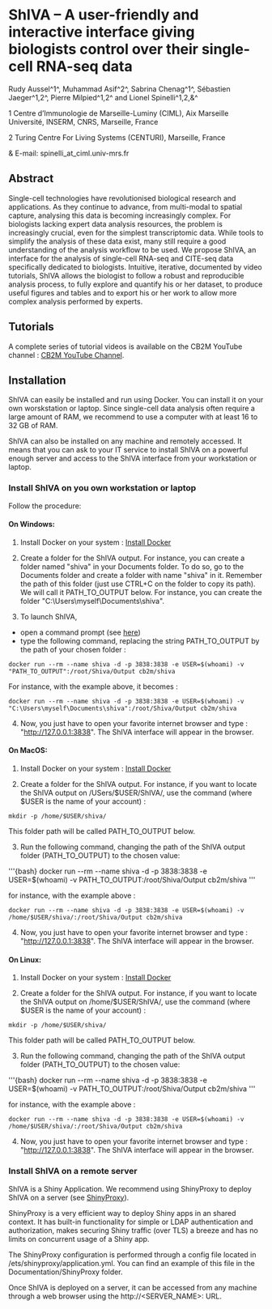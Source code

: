 # ShIVA – A user-friendly and interactive interface giving biologists control over their single-cell RNA-seq data 

Rudy Aussel^1^, Muhammad Asif^2^, Sabrina Chenag^1^, Sébastien Jaeger^1,2^, Pierre Milpied^1,2^ and Lionel Spinelli^1,2,&^ 

1 Centre d’Immunologie de Marseille-Luminy (CIML), Aix Marseille Université, INSERM, CNRS, Marseille, France

2 Turing Centre For Living Systems (CENTURI), Marseille, France

& E-mail:  spinelli_at_ciml.univ-mrs.fr

## Abstract

Single-cell technologies have revolutionised biological research and applications. As they continue to advance, from multi-modal to spatial capture, analysing this data is becoming increasingly complex. For biologists lacking expert data analysis resources, the problem is increasingly crucial, even for the simplest transcriptomic data. While tools to simplify the analysis of these data exist, many still require a good understanding of the analysis workflow to be used.
We propose ShIVA, an interface for the analysis of single-cell RNA-seq and CITE-seq data specifically dedicated to biologists. Intuitive, iterative, documented by video tutorials, ShIVA allows the biologist to follow a robust and reproducible analysis process, to fully explore and quantify his or her dataset, to produce useful figures and tables and to export his or her work to allow more complex analysis performed by experts. 


## Tutorials

A complete series of tutorial videos is available on the CB2M YouTube channel : [CB2M YouTube Channel](https://www.youtube.com/channel/UCJJ3Svi8AY6XGx4Y9r9G3Iw/playlists).


## Installation

ShIVA can easily be installed and run using Docker. You can install it on your own worskstation or laptop. Since single-cell data analysis often require a large amount of RAM, we recommend to use a computer with at least 16 to 32 GB of RAM.

ShIVA can also be installed on any machine and remotely accessed. It means that you can ask to your IT service to install ShIVA on a powerful enough server and access to the ShIVA interface from your workstation or laptop.

### Install ShIVA on you own workstation or laptop

Follow the procedure:

#### On Windows:

1. Install Docker on your system : [Install Docker](https://docs.docker.com/desktop/install/windows-install/)

2. Create a folder for the ShIVA output. For instance, you can create a folder named "shiva" in your Documents folder. To do so, go to the Documents folder and create a folder with name "shiva" in it. Remember the path of this folder (just use CTRL+C on the folder to copy its path). We will call it PATH_TO_OUTPUT below. For instance, you can create the folder "C:\Users\myself\Documents\shiva".

3. To launch ShIVA, 
  + open a command prompt (see [here](https://www.howtogeek.com/235101/10-ways-to-open-the-command-prompt-in-windows-10/))
  + type the following command, replacing the string PATH_TO_OUTPUT by the path of your chosen folder :

```
docker run --rm --name shiva -d -p 3838:3838 -e USER=$(whoami) -v "PATH_TO_OUTPUT":/root/Shiva/Output cb2m/shiva
```

For instance, with the example above, it becomes :

```
docker run --rm --name shiva -d -p 3838:3838 -e USER=$(whoami) -v "C:\Users\myself\Documents\shiva":/root/Shiva/Output cb2m/shiva
```

4. Now, you just have to open your favorite internet browser and type : "http://127.0.0.1:3838". The ShIVA interface will appear in the browser.


#### On MacOS:

1. Install Docker on your system : [Install Docker](https://docs.docker.com/desktop/install/mac-install/)

2. Create a folder for the ShIVA output. For instance, if you want to locate the ShIVA output on /USers/$USER/ShIVA/, use the command (where $USER is the name of your account) :

```
mkdir -p /home/$USER/shiva/
```

This folder path will be called PATH_TO_OUTPUT below.

3. Run the following command, changing the path of the ShIVA output folder (PATH_TO_OUTPUT) to the chosen value: 

'''{bash}
docker run --rm --name shiva -d -p 3838:3838 -e USER=$(whoami) -v PATH_TO_OUTPUT:/root/Shiva/Output cb2m/shiva
'''

for instance, with the example above : 

```
docker run --rm --name shiva -d -p 3838:3838 -e USER=$(whoami) -v /home/$USER/shiva/:/root/Shiva/Output cb2m/shiva
```

4. Now, you just have to open your favorite internet browser and type : "http://127.0.0.1:3838". The ShIVA interface will appear in the browser.


#### On Linux:

1. Install Docker on your system : [Install Docker](https://docs.docker.com/desktop/install/linux-install/)

2. Create a folder for the ShIVA output. For instance, if you want to locate the ShIVA output on /home/$USER/ShIVA/, use the command (where $USER is the name of your account) :

```
mkdir -p /home/$USER/shiva/
```

This folder path will be called PATH_TO_OUTPUT below.

3. Run the following command, changing the path of the ShIVA output folder (PATH_TO_OUTPUT) to the chosen value: 

'''{bash}
docker run --rm --name shiva -d -p 3838:3838 -e USER=$(whoami) -v PATH_TO_OUTPUT:/root/Shiva/Output cb2m/shiva
'''

for instance, with the example above : 

```
docker run --rm --name shiva -d -p 3838:3838 -e USER=$(whoami) -v /home/$USER/shiva/:/root/Shiva/Output cb2m/shiva
```

4. Now, you just have to open your favorite internet browser and type : "http://127.0.0.1:3838". The ShIVA interface will appear in the browser.

### Install ShIVA on a remote server

ShIVA is a Shiny Application. We recommend using ShinyProxy to deploy ShIVA on a server (see [ShinyProxy](https://www.shinyproxy.io/)).

ShinyProxy is a very efficient way to deploy Shiny apps in an shared context. It has built-in functionality for simple or LDAP authentication and authorization, makes securing Shiny traffic (over TLS) a breeze and has no limits on concurrent usage of a Shiny app.

The ShinyProxy configuration is performed through a config file located in /ets/shinyproxy/application.yml. You can find an example of this file in the Documentation/ShinyProxy folder.

Once ShIVA is deployed on a server, it can be accessed from any machine through a web browser using the http://<SERVER_NAME>:<PORT> URL.



